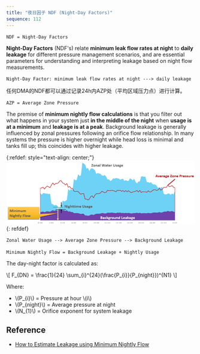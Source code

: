 ```yaml
---
title: "夜日因子 NDF (Night-Day Factors)"
sequence: 112
---
```


```text
NDF = Night-Day Factors
```

**Night-Day Factors** (NDF's) relate **minimum leak flow rates at night** to **daily leakage**
for different pressure management scenarios,
and are essential parameters for understanding and interpreting leakage based on night flow measurements.

```text
Night-Day Factor: minimum leak flow rates at night ---> daily leakage
```

任何DMA的NDF都可以通过记录24h内AZP处（平均区域压力点）进行计算。

```text
AZP = Average Zone Pressure
```

The premise of **minimum nightly flow calculations** is that
you filter out what happens in your system just **in the middle of the night**
when **usage is at a minimum** and **leakage is at a peak**.
Background leakage is generally influenced by zonal pressures following an orifice flow relationship.
In many systems the pressure is higher overnight
while head loss is minimal and tanks fill up; this coincides with higher leakage.

{:refdef: style="text-align: center;"}
![](/assets/image/dma/minimum-nightly-flow.png)
{: refdef}

```text
Zonal Water Usage --> Average Zone Pressure --> Background Leakage

Minimum Nightly Flow = Background Leakage + Nightly Usage
```

The day-night factor is calculated as:

<p>
\[
F_{DN} = \frac{1}{24} \sum_{i}^{24}(\frac{P_{i}}{P_{night}})^{N1}
\]
</p>

Where:

<ul>
<li>\(P_{i}\) = Pressure at hour \(i\)</li>
<li>\(P_{night}\) = Average pressure at night</li>
<li>\(N_{1}\) = Orifice exponent for system leakage</li>
</ul>

## Reference

- [How to Estimate Leakage using Minimum Nightly Flow](https://help.innovyze.com/display/info360/How+to+Estimate+Leakage+using+Minimum+Nightly+Flow)
